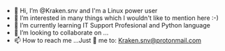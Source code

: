 - 👋 Hi, I’m @Kraken.snv and I'm a Linux power user
- 👀 I’m interested in many things which I wouldn't like to mention here :-)
- 🌱 I’m currently learning IT Support Profesional and Python language
- 💞️ I’m looking to collaborate on ...
- 📫 How to reach me ...Just 📧 me to: Kraken.snv@protonmail.com

<!---
Krakensnv/Krakensnv is a ✨ special ✨ repository because its `README.md` (this file) appears on your GitHub profile.
You can click the Preview link to take a look at your changes.
--->
